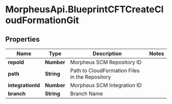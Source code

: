 # MorpheusApi.BlueprintCFTCreateCloudFormationGit

## Properties

Name | Type | Description | Notes
------------ | ------------- | ------------- | -------------
**repoId** | **Number** | Morpheus SCM Repository ID | 
**path** | **String** | Path to CloudFormation Files in the Repository | 
**integrationId** | **Number** | Morpheus SCM Integration ID | 
**branch** | **String** | Branch Name | 


